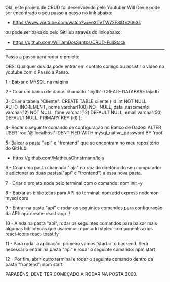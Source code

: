Olá, este projeto de CRUD foi desenvolvido pelo Youtuber Will Dev e pode ser encontrado o seu passo a passo no link abaixo:
- https://www.youtube.com/watch?v=voXTVTW73E8&t=2063s

ou pode ser baixado pelo GitHub através do link abaixo:
- https://github.com/WilliamDosSantos/CRUD-FullStack

----------------------------------------------------------------------------------------------------------------------------------------
Passo a passo para rodar o projeto:

OBS: Qualquer dúvida pode entrar em contato comigo ou assistir o vídeo no youtube com o Passo a Passo.

1 - Baixar o MYSQL na máqina

2 - Criar um banco de dados chamado "lojdb":
CREATE DATABASE lojadb

3- Criar a tabela "Cliente":
CREATE TABLE cliente (
	id int NOT NULL AUTO_INCREMENT,
	nome varchar(100) NOT NULL,
	data_nascimento varchar(12) NOT NULL,
	fone varchar(12) DEFAULT NULL,
	email varchar(50) DEFAULT NULL,
	PRIMARY KEY (id)
);

4- Rodar o seguinte comando de configuração no Banco de Dados:
ALTER USER 'root'@'localhost' IDENTIFIED WITH mysql_native_password BY 'root'

5- Baixar a pasta "api" e "frontend" que se encontram no meu repositório do GitHub:
- https://github.com/MatheusChristmann/loja

6 - Criar uma pasta chamada "loja" na raiz do diretório do seu computador e adicionar as duas pastas("api" e "frontend") a essa nova pasta.

7 - Criar o projeto node pelo terminal com o comando:
npm init -y

8 - Baixar as bibliotecas para API no terminal:
npm add express nodemon mysql cors

9 - Entrar na pasta "api" e rodar os seguintes comandos para configuração da API:
npx create-react-app ./

10 - Ainda na pasta "api", rodar os seguintes comandos para baixar mais algumas bibliotecas que usaremos:
npm add styled-components axios react-icons react-toastify

11 - Para rodar a aplicação, primeiro vamos 'startar' o backend. Será necessário entrar na pasta "api" e rodar o seguinte comando:
npm start

12 - Por fim, abrir outro terminal e rodar o seguinte comando dentro da pasta "frontend":
npm start

PARABÉNS, DEVE TER COMEÇADO A RODAR NA POSTA 3000.
